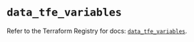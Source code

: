 # `data_tfe_variables`

Refer to the Terraform Registry for docs: [`data_tfe_variables`](https://registry.terraform.io/providers/hashicorp/tfe/0.68.0/docs/data-sources/variables).
